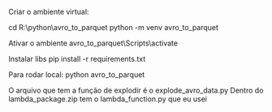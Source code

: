 
Criar o ambiente virtual:

cd R:\python\avro_to_parquet
python -m venv avro_to_parquet

Ativar o ambiente
avro_to_parquet\Scripts\activate

Instalar libs
pip install -r requirements.txt

Para rodar local: 
python avro_to_parquet

O arquivo que tem a função de explodir é o explode_avro_data.py
Dentro do lambda_package.zip tem o lambda_function.py que eu usei

